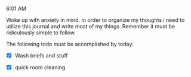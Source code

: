 
6:01 AM

Woke up with anxiety in mind. In order to organize my thoughts i need to utilize this journal and write most of my things.
Remember it must be ridiculously simple to follow

The following todo must be accomplished by today:

- [x] Wash briefs and stuff
- [x] quick room cleaning

